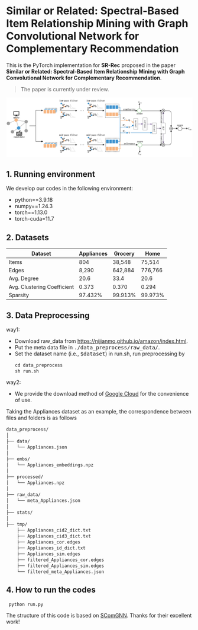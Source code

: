  # Similar or Related: Spectral-Based Item Relationship Mining with Graph Convolutional Network for Complementary Recommendation
 
This is the PyTorch implementation for **SR-Rec** proposed in the paper **Similar or Related: Spectral-Based Item Relationship Mining with Graph Convolutional Network for Complementary Recommendation**.

> The paper is currently under review.

![img_1.png](img_1.png)

## 1. Running environment

We develop our codes in the following environment:

- python==3.9.18
- numpy==1.24.3
- torch==1.13.0
- torch-cuda=11.7

## 2. Datasets

| Dataset      | Appliances   | Grocery | Home |
| ------------ |----------| ------  | -------------|
| Items        | 804      | 38,548  | 75,514       |
| Edges        | 8,290    | 642,884 | 776,766      |
| Avg. Degree  | 20.6     | 33.4    | 20.6         |
|Avg. Clustering Coefficient| 0.373 |0.370 | 0.294 |
| Sparsity     | 97.432%  | 99.913% | 99.973%      |
## 3. Data Preprocessing
way1:
- Download raw_data from https://nijianmo.github.io/amazon/index.html.
- Put the meta data file in <tt>./data_preprocess/raw_data/</tt>.
- Set the dataset name (i.e., <tt>$dataset</tt>) in run.sh, run preprocessing by 
    ```
    cd data_preprocess
    sh run.sh
    ```

way2:
- We provide the download method of [Google Cloud](https://drive.google.com/drive/folders/1kCx6WllSrI9KUVCdo2u2BoAmuSnlHYPm?usp=sharing) for the convenience of use.


Taking the Appliances dataset as an example, the correspondence between files and folders is as follows


    data_preprocess/
    │
    ├── data/
    │   └── Appliances.json
    │
    ├── embs/
    │   └── Appliances_embeddings.npz
    │
    ├── processed/
    │   └── Appliances.npz
    │
    ├── raw_data/
    │   └── meta_Appliances.json
    │
    ├── stats/
    │
    ├── tmp/
        ├── Appliances_cid2_dict.txt
        ├── Appliances_cid3_dict.txt
        ├── Appliances_cor.edges
        ├── Appliances_id_dict.txt
        ├── Appliances_sim.edges
        ├── filtered_Appliances_cor.edges
        ├── filtered_Appliances_sim.edges
        └── filtered_meta_Appliances.json




## 4. How to run the codes


```python9
 python run.py
```
The structure of this code is based on [SComGNN](https://github.com/luohaitong/SComGNN). Thanks for their excellent work!

